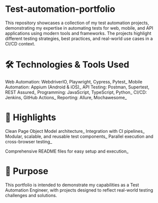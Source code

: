 # Test-automation-portfolio
This repository showcases a collection of my test automation projects, demonstrating my expertise in automating tests for web, mobile, and API applications using modern tools and frameworks. The projects highlight different testing strategies, best practices, and real-world use cases in a CI/CD context.

# 🛠️ Technologies & Tools Used
Web Automation: WebdriverIO, Playwright, Cypress, Pytest_
Mobile Automation: Appium (Android & iOS)_
API Testing: Postman, Supertest, REST Assured_
Programming: JavaScript, TypeScript, Python_
CI/CD: Jenkins, GitHub Actions_
Reporting: Allure, Mochawesome_

# 🧩 Highlights
Clean Page Object Model architecture_
Integration with CI pipelines_
Modular, scalable, and reusable test components_
Parallel execution and cross-browser testing_

Comprehensive README files for easy setup and execution_

# 📄 Purpose
This portfolio is intended to demonstrate my capabilities as a Test Automation Engineer, with projects designed to reflect real-world testing challenges and solutions.

